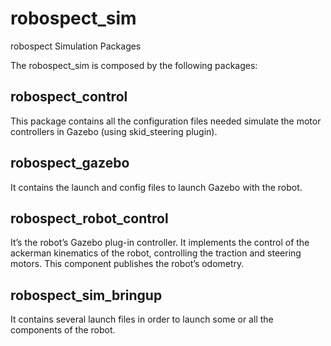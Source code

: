 # robospect_sim
robospect Simulation Packages

The robospect_sim is composed by the following packages:

## robospect_control

This package contains all the configuration files needed simulate the motor controllers in Gazebo (using skid_steering plugin).

## robospect_gazebo

It contains the launch and config files to launch Gazebo with the robot.

## robospect_robot_control

It’s the robot’s Gazebo plug-in controller. It implements the control of the ackerman kinematics of the robot, controlling the traction and steering motors. This component publishes the robot’s odometry.

## robospect_sim_bringup

It contains several launch files in order to launch some or all the components of the robot.
